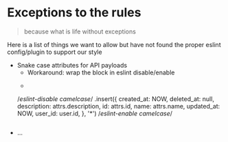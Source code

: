 # Exceptions to the rules
> because what is life without exceptions

Here is a list of things we want to allow but have not found the proper eslint config/plugin to support our style
  - Snake case attributes for API payloads
    + Workaround: wrap the block in eslint disable/enable
    + ```
    /*eslint-disable camelcase*/
    .insert({
        created_at: NOW,
        deleted_at: null,
        description: attrs.description,
        id: attrs.id,
        name: attrs.name,
        updated_at: NOW,
        user_id: user.id,
    }, '*')
    /*eslint-enable camelcase*/
    ```
  - ...
